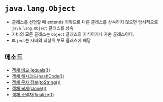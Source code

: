 # ```java.lang.Object```
- 클래스를 선언할 때 extends 키워드로 다른 클래스를 상속하지 않으면 암시적으로 ```java.lang.Object``` 클래스를 상속
- 자바의 모든 클래스는 ```Object``` 클래스의 자식이거나 자손 클래스이다.
- ```Object```는 자바의 최상위 부모 클래스에 해당

## 메소드
- [객체 비교 (equals())]()
- [객체 해시코드(hashCode())]()
- [객체 문자 정보(toString())]()
- [객체 복제(clone())]()
- [객체 소멸자(finalize())]()